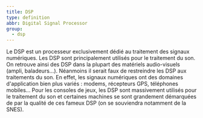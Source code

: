 ```yaml
---
title: DSP
type: definition
abbr: Digital Signal Processor
group:
  - dsp
---
```

Le DSP est un processeur exclusivement dédié au traitement des signaux numériques. Les DSP sont principalement utilisés pour le traitement du son. On retrouve ainsi des DSP dans la plupart des matériels audio-visuels (ampli, baladeurs...). Néanmoins il serait faux de restreindre les DSP aux traitements du son. En effet, les signaux numériques ont des domaines d'application bien plus variés : modems, récepteurs GPS, téléphones mobiles... Pour les consoles de jeux, les DSP sont massivement utilisés pour le traitement du son et certaines machines se sont grandement démarquées de par la qualité de ces fameux DSP (on se souviendra notamment de la SNES).
